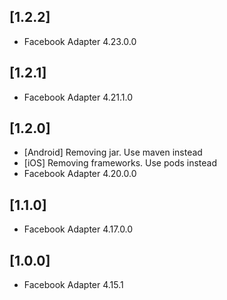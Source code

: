 ## [1.2.2]
- Facebook Adapter 4.23.0.0

## [1.2.1]
- Facebook Adapter 4.21.1.0

## [1.2.0]
- [Android] Removing jar. Use maven instead
- [iOS] Removing frameworks. Use pods instead
- Facebook Adapter 4.20.0.0

## [1.1.0]
- Facebook Adapter 4.17.0.0

## [1.0.0] 
- Facebook Adapter 4.15.1